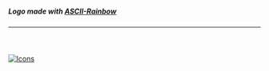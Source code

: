 <img title="" src="https://github.com/PiPinecone/PiPinecone/blob/main/Images/logo.png" alt="">

##### Logo made with [ASCII-Rainbow](https://github.com/PiPinecone/ASCII-Rainbow)
----------
<br/>

###

[![Icons](https://skillicons.dev/icons?i=js,py,pytorch,bash,react,next,tailwind,firebase,mongodb,cpp,swift,arduino&perline=6)](https://skillicons.dev)
